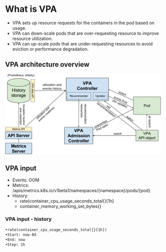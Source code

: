 # What is VPA
- VPA sets up resource requests for the containers in the pod based on usage.
- VPA can down-scale pods that are over-requesting resource to improve resource utilization.
- VPA can up-scale pods that are under-requesting resources to avoid eviction or performance degradation.

## VPA architecture overview
![img.png](img.png)

## VPA input
- Events: OOM
- Metrics: /apis/metrics.k8s.io/v1beta1/namespaces/{namespace}/pods/{pod}
- History:
  - rate(container_cpu_usage_seconds_total{}[1h]
  - container_memory_working_set_bytes{}

### VPA input - history 

```
•rate(container_cpu_usage_seconds_total{}[1h])
•Start: now-8d
•End: now
•Step: 1h
```




